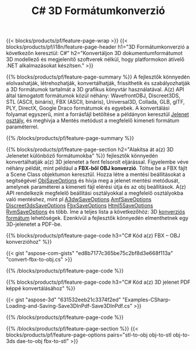 ﻿---
title: C# 3D Formátumkonverzió
url: /hu/net/conversion/
description: 3D formátumok konvertálása 3ds 3mf amf ase att dae drc dxf fbx gltf jt obj ply rvm stl u3d usdz usd vrml x néhány soros C# kóddal a .NET könyvtáron keresztül.
---
{{< blocks/products/pf/feature-page-wrap >}}
{{< blocks/products/pf/i18n/feature-page-header h1="3D Formátumkonverzió a következőn keresztül: C#" h2="Konvertáljon 3D dokumentumformátumot 3D modellező és megjelenítő szoftverek nélkül, hogy platformokon átívelő .NET alkalmazásokat készítsen." >}}

{{% blocks/products/pf/feature-page-summary %}}
A fejlesztők könnyedén elolvashatják, létrehozhatják, konvertálhatják, frissíthetik és szabályozhatják a 3D formátumok tartalmát a 3D grafikus könyvtár használatával. A(z) API által támogatott formátumok közül néhány: WavefrontOBJ, Discreet3DS, STL (ASCII, bináris), FBX (ASCII, bináris), Universal3D, Collada, GLB, glTF, PLY, DirectX, Google Draco formátumok és egyebek. A konvertálási folyamat egyszerű, mint a forrásfájl betöltése a példányon keresztül [Jelenet osztály](https://apireference.aspose.com/3d/net/aspose.threed/scene), és meghívja a Mentés metódust a megfelelő kimeneti formátum paraméterrel.

{{% /blocks/products/pf/feature-page-summary %}}

{{% blocks/products/pf/feature-page-section h2="Alakítsa át a(z) 3D Jelenetet különböző formátumokba" %}}
fejlesztők könnyedén konvertálhatják a(z) 3D jelenetet a fent felsorolt eljárással. Figyelembe véve néhány példát, mint például a **FBX-ből OBJ konverzió**. Töltse be a FBX fájlt a Scene Class objektumon keresztül. Hozza létre a mentési beállításokat a segítségével [ObjSaveOptions](https://apireference.aspose.com/3d/net/aspose.threed.formats/objsaveoptions) és hívja meg a jelenet mentési metódusát, amelynek paraméterei a kimeneti fájl elérési útja és az obj beállítások. A(z) API rendelkezik megfelelő beállítási osztályokkal a megfelelő osztályokba való mentéshez, mint pl [A3dwSaveOptions](https://apireference.aspose.com/3d/net/aspose.threed.formats/a3dwsaveoptions) [AmfSaveOptions](https://apireference.aspose.com/3d/net/aspose.threed.formats/amfsaveoptions) [Discreet3dsSaveOptions](https://apireference.aspose.com/3d/net/aspose.threed.formats/discreet3dssaveoptions) [FbxSaveOptions](https://apireference.aspose.com/3d/net/aspose.threed.formats/fbxsaveoptions) [Html5SaveOptions](https://apireference.aspose.com/3d/net/aspose.threed.formats/html5saveoptions) [RvmSaveOptions](https://apireference.aspose.com/3d/net/aspose.threed.formats/rvmsaveoptions) és több. Íme a teljes lista a következőhöz: 3D [konverziós formátum](https://apireference.aspose.com/3d/net/aspose.threed.formats) lehetőségek. Ezenkívül a fejlesztők könnyedén elmenthetnek egy 3D-jelenetet a PDF-be.

{{% blocks/products/pf/feature-page-code h3="C# Kód a(z) FBX – OBJ konverzióhoz" %}}

{{< gist "aspose-com-gists" "ed8b7177c365be75c2bf8d3e668f113a" "convert-fbx-to-obj.cs" >}}

{{% /blocks/products/pf/feature-page-code %}}

{{% blocks/products/pf/feature-page-code h3="C# Kód a(z) 3D jelenet PDF képpé konvertálásához" %}}

{{< gist "aspose-3d" "631532eeb21c3374f2ed" "Examples-CSharp-Loading-and-Saving-Save3DInPdf-Save3DInPdf.cs" >}}

{{% /blocks/products/pf/feature-page-code %}}


{{% /blocks/products/pf/feature-page-section %}}
{{< blocks/products/pf/feature-page-options pairs="stl-to-obj obj-to-stl obj-to-3ds dae-to-obj fbx-to-stl" >}}